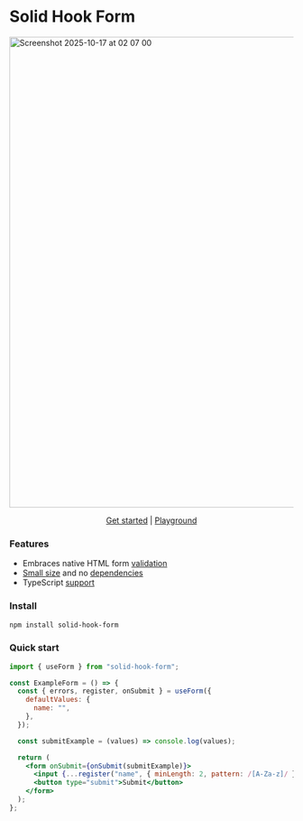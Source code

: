 # Solid Hook Form

[<img width="1291" height="834" alt="Screenshot 2025-10-17 at 02 07 00" src="https://github.com/user-attachments/assets/83ec4c9a-60e1-49be-9415-8f8b2df74d53" />](https://solid-hook-form.vercel.app)

<p align="center">
  <a href="https://solid-hook-form.vercel.app/#/quickstart">Get started</a> | 
  <a href="https://solid-hook-form-playground.vercel.app">Playground</a> 
</p>

### Features

- Embraces native HTML form [validation](https://solid-hook-form.vercel.app/#/quickstart?id=apply-validation)
- [Small size](https://bundlephobia.com/package/solid-hook-form@latest) and no [dependencies](./package.json)
- TypeScript [support](https://solid-hook-form.vercel.app/#/quickstart?id=typescript)

### Install

```sh
npm install solid-hook-form
```

### Quick start

```jsx
import { useForm } from "solid-hook-form";

const ExampleForm = () => {
  const { errors, register, onSubmit } = useForm({
    defaultValues: {
      name: "",
    },
  });

  const submitExample = (values) => console.log(values);

  return (
    <form onSubmit={onSubmit(submitExample)}>
      <input {...register("name", { minLength: 2, pattern: /[A-Za-z]/ })} />;
      <button type="submit">Submit</button>
    </form>
  );
};
```
